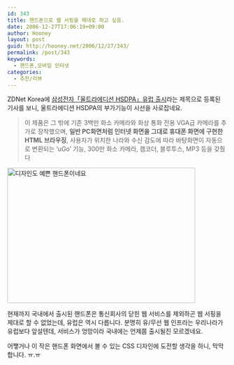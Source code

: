 ```yaml
---
id: 343
title: 핸드폰으로 웹 서핑을 제대로 하고 싶음.
date: 2006-12-27T17:06:19+09:00
author: Hooney
layout: post
guid: http://hooney.net/2006/12/27/343/
permalink: /post/343
keywords:
  - 핸드폰,모바일 인터넷
categories:
  - 추천/리뷰
---
```

ZDNet Korea에 [삼성전자「울트라에디션 HSDPA」유럽 출시](http://www.zdnet.co.kr/news/spotnews/digital/0,39040052,39154157,00.htm)라는 제목으로 등록된 기사를 보니, 울트라에디션 HSDPA의 부가기능이 시선을 사로잡네요.

> 이 제품은 그 밖에 기존 3백만 화소 카메라와 화상 통화 전용 VGA급 카메라를 추가로 장착했으며, **일반 PC화면처럼 인터넷 화면을 그대로 휴대폰 화면에 구현한 HTML 브라우징**, 사용자가 위치한 나라와 수신 감도에 따라 바탕화면이 자동으로 변환되는 ‘uGo’ 기능, 300만 화소 카메라, 캠코더, 블루투스, MP3 등을 갖췄다

<img src="/uploads/2006/400_SAMSUNG_HSDPA_PHONE_.jpg" alt="디자인도 예쁜 핸드폰이네요" title="디자인도 예쁜 핸드폰이네요" height="310" width="430" /> 

현재까지 국내에서 출시된 핸드폰은 통신회사의 닫힌 웹 서비스를 제외하곤 웹 서핑을 제대로 할 수 없었는데, 유럽은 역시 다릅니다. 분명히 유/무선 웹 인프라는 우리나라가 유럽보다 앞설텐데, 서비스가 엉망이라 국내에는 언제쯤 출시될진 모르겠네요.

어쨓거나 이 작은 핸드폰 화면에서 볼 수 있는 CSS 디자인에 도전할 생각을 하니, 막막합니다. ㅠ.ㅠ